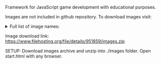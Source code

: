 Framework for JavaScript game development with educational purposes.

Images are not included in github repository. 
To download images visit:

<details>

<summary>Full list of image names:</summary>
arrowDown.png;arrowDownLeft.png;arrowDownRight.png;arrowLeft.png;arrowRight.png;arrowUp.png;arrowUpLeft.png;arrowUpRight.png;backAlien.png;backBeach.png;backCactus.png;backCake.png;backClouds.png;backDesert.png;backForest.png;backGrass.png;backHills.png;backIndustry.png;backMarket.png;backMountain.png;backMushrooms.png;backNight.png;backSea.png;backSpikes.png;backStars.png;backSun.png;backSunset.png;backTower.png;backTrees.png;backWaterfall.png;backWaves.png;ballOrTarget.png;ballOrTree.png;barrelGreen.png;barrelGrey.png;barrelRed.png;bee.png;bird.png;bomb.png;box.png;boxAlienGreenSuit.png;boxAlienYellowSquare.png;boxAlienYellowSuit.png;boxItem.png;boxItemBoxed.png;boxItemDisabled.png;boxItemDisabledBoxed.png;buildingTile[0].png;buildingTile[10].png;buildingTile[11].png;buildingTile[12].png;buildingTile[13].png;buildingTile[14].png;buildingTile[15].png;buildingTile[16].png;buildingTile[17].png;buildingTile[18].png;buildingTile[19].png;buildingTile[1].png;buildingTile[20].png;buildingTile[21].png;buildingTile[22].png;buildingTile[23].png;buildingTile[24].png;buildingTile[25].png;buildingTile[26].png;buildingTile[27].png;buildingTile[28].png;buildingTile[29].png;buildingTile[2].png;buildingTile[30].png;buildingTile[31].png;buildingTile[32].png;buildingTile[33].png;buildingTile[34].png;buildingTile[35].png;buildingTile[36].png;buildingTile[37].png;buildingTile[38].png;buildingTile[39].png;buildingTile[3].png;buildingTile[40].png;buildingTile[4].png;buildingTile[5].png;buildingTile[6].png;buildingTile[7].png;buildingTile[8].png;buildingTile[9].png;building[0].png;building[1].png;building[2].png;building[3].png;bullet.png;burgerBronze.png;burgerGold.png;burgerSilver.png;bush1.png;bush2.png;cactus.png;carBlack.png;carBlue.png;carBody.png;carGreen.png;carRed.png;carYellow.png;cat.png;cherry.png;cloud.png;crosshairBlue.png;crosshairOutline.png;crystal.png;duckOutlineTarget.png;duckTarget.png;enemyBlack1.png;enemyBlack2.png;enemyBlack3.png;enemyBlack4.png;enemyBlack5.png;enemyBlue1.png;enemyBlue2.png;enemyBlue3.png;enemyBlue4.png;enemyBlue5.png;enemyGreen1.png;enemyGreen2.png;enemyGreen3.png;enemyGreen4.png;enemyGreen5.png;enemyRed1.png;enemyRed2.png;enemyRed3.png;enemyRed4.png;enemyRed5.png;explosion.png;explosion1.png;explosion2.png;femaleAction.png;femaleJump.png;femaleStand.png;femaleWalk1.png;fileNames.txt;flagBlue1.png;flagGreen1.png;flagRed1.png;flagYellow1.png;flagYellow2.png;flower1.png;flower2.png;flower3.png;flower4.png;flower5.png;flowerBlue.png;flowerPurple.png;flowerRed.png;flowerSmall.png;flyMan.png;gemBlue.png;gemGreen.png;gemRed.png;gemYellow.png;gem[0].png;gem[10].png;gem[11].png;gem[12].png;gem[13].png;gem[14].png;gem[15].png;gem[16].png;gem[17].png;gem[18].png;gem[19].png;gem[1].png;gem[20].png;gem[21].png;gem[22].png;gem[23].png;gem[24].png;gem[25].png;gem[26].png;gem[27].png;gem[28].png;gem[29].png;gem[2].png;gem[30].png;gem[31].png;gem[32].png;gem[33].png;gem[34].png;gem[35].png;gem[36].png;gem[37].png;gem[38].png;gem[39].png;gem[3].png;gem[40].png;gem[41].png;gem[42].png;gem[43].png;gem[44].png;gem[45].png;gem[46].png;gem[47].png;gem[4].png;gem[5].png;gem[6].png;gem[7].png;gem[8].png;gem[9].png;grass.png;groundCake.png;groundGrass.png;groundSnow.png;groundStone.png;gummyWorm.png;heart.png;heartSmall.png;heroHello.png;heroStand.png;heroWalk.png;house[0].png;house[1].png;house[2].png;house[3].png;house[4].png;isoCubeBlue.png;isoCubeOrange.png;isoCubePurple.png;jelly[0].png;jelly[1].png;jelly[2].png;jelly[3].png;jelly[4].png;jelly[5].png;jetpack.png;jewelBlue.png;jewelGreen.png;jewelRed.png;jewelYellow.png;joystick.png;laserBlue[0].png;laserBlue[1].png;laserBlue[2].png;laserGreen[0].png;laserGreen[1].png;laserGreen[2].png;laserRed[0].png;laserRed[1].png;laserRed[2].png;lava.png;lollipopFruitYellow.png;missile[0].png;missile[1].png;missile[2].png;missile[3].png;missile[4].png;missile[5].png;missile[6].png;missile[7].png;missile[8].png;missile[9].png;motorBlack.png;motorBlue.png;motorGreen.png;motorRed.png;motorYellow.png;ninja[0].png;ninja[1].png;ninja[2].png;ninja[3].png;ninja[4].png;ninja[5].png;ninja[6].png;ninja[7].png;ninja[8].png;ninja[9].png;note.png;paddle.png;paddleGhost.png;parrot.png;pillBlue.png;pillGreen.png;pillRed.png;pillYellow.png;pirateHero.png;pirate[0].png;pirate[10].png;pirate[11].png;pirate[12].png;pirate[13].png;pirate[14].png;pirate[15].png;pirate[1].png;pirate[2].png;pirate[3].png;pirate[4].png;pirate[5].png;pirate[6].png;pirate[7].png;pirate[8].png;pirate[9].png;plane.png;planeGray.png;planeGreen.png;playerShip1_blue.png;playerShip1_green.png;playerShip1_orange.png;playerShip1_red.png;playerShip2_blue.png;playerShip2_green.png;playerShip2_orange.png;playerShip2_red.png;playerShip3_blue.png;playerShip3_green.png;playerShip3_orange.png;playerShip3_red.png;powerupBlue.png;powerupBlueBolt.png;powerupBlueShield.png;powerupBlueStar.png;powerupGreen.png;powerupGreenBolt.png;powerupGreenShield.png;powerupGreenStar.png;powerupRed.png;powerupRedBolt.png;powerupRedShield.png;powerupRedStar.png;powerupYellow.png;powerupYellowBolt.png;powerupYellowShield.png;powerupYellowStar.png;princess[0].png;princess[10].png;princess[11].png;princess[12].png;princess[13].png;princess[14].png;princess[15].png;princess[16].png;princess[17].png;princess[18].png;princess[19].png;princess[1].png;princess[2].png;princess[3].png;princess[4].png;princess[5].png;princess[6].png;princess[7].png;princess[8].png;princess[9].png;repair.png;robot.png;robotHero[0].png;robotHero[1].png;robotHero[2].png;robotHero[3].png;robotHero[4].png;robotHero[5].png;robotHero[6].png;robotHero[7].png;robotJump.png;rock.png;rocket[0].png;rocket[1].png;rocket[2].png;rocket[3].png;sailor.png;scrollHorizontal.png;scrollVertical.png;shieldBronze.png;shieldGold.png;shieldSilver.png;shooter.png;shop.png;sign.png;signExit.png;signLeft.png;signRight.png;slabBlue.png;slabRed.png;slabYellow.png;spaceStation[0].png;spaceStation[1].png;spaceStation[2].png;spaceStation[3].png;spaceship[0].png;spaceship[1].png;spaceship[2].png;spaceship[3].png;spaceship[4].png;spaceship[5].png;spaceship[6].png;spaceship[7].png;spaceship[8].png;spaceship[9].png;spikeMan.png;spring.png;springMan.png;sprung.png;spy[0].png;spy[1].png;spy[2].png;spy[3].png;spy[4].png;spy[5].png;spy[6].png;spy[7].png;spy[8].png;spy[9].png;star.png;starBronze.png;starDiamond.png;starGold.png;starSilver.png;sun.png;tank[0].png;tank[1].png;tank[2].png;tank[3].png;tank[4].png;tank[5].png;tank[6].png;tank[7].png;tanksAmmo.png;tanksArmor.png;thunderBronze.png;thunderGold.png;thunderGray.png;torch.png;torchOff.png;tree[0].png;tree[1].png;tree[2].png;tree[3].png;tree[4].png;troll.png;vehicle[0].png;vehicle[10].png;vehicle[11].png;vehicle[12].png;vehicle[13].png;vehicle[14].png;vehicle[15].png;vehicle[1].png;vehicle[2].png;vehicle[3].png;vehicle[4].png;vehicle[5].png;vehicle[6].png;vehicle[7].png;vehicle[8].png;vehicle[9].png;volcano.png;zombie.png;zombieHello.png;zombieWalk.png;
</details>

Image download link: https://www.filehosting.org/file/details/951859/images.zip

SETUP: Download images archive and unzip into ./images folder. Open start.html with any browser.